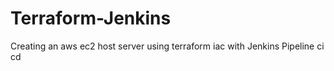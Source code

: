 # Terraform-Jenkins
Creating an aws ec2 host server using terraform iac with Jenkins Pipeline ci cd
